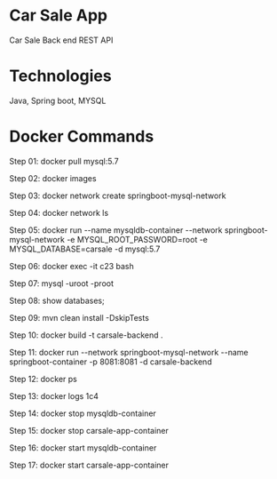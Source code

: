 # Car Sale App
Car Sale Back end REST API

# Technologies

Java, Spring boot, MYSQL

# Docker Commands

Step 01: docker pull mysql:5.7

Step 02: docker images

Step 03: docker network create springboot-mysql-network

Step 04: docker network ls

Step 05: docker run --name mysqldb-container --network springboot-mysql-network -e MYSQL_ROOT_PASSWORD=root -e MYSQL_DATABASE=carsale -d mysql:5.7

Step 06: docker exec -it c23 bash

Step 07: mysql -uroot -proot

Step 08: show databases;

Step 09: mvn clean install -DskipTests

Step 10: docker build -t carsale-backend .

Step 11: docker run --network springboot-mysql-network --name springboot-container -p 8081:8081 -d carsale-backend

Step 12: docker ps

Step 13: docker logs 1c4

Step 14: docker stop mysqldb-container

Step 15: docker stop carsale-app-container

Step 16: docker start mysqldb-container

Step 17: docker start carsale-app-container
